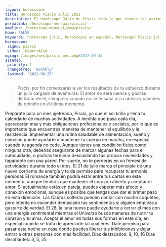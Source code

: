 ```yaml
---
layout: horoscopos
title: Horoscopo Piscis Julio 2022
description: El Horóscopo Julio de Piscis todo lo que tienen los astros preparados para este mes, amor, trabajo, familia. Todo sobre astrologia, tarot, predicciones. Horoscopo gratis en español, predicciones y astrología.
permalink: /horoscopo-mensual/piscis/
amplink: /horoscopo-mensual/amp/piscis/
home: FALSE
keywords: horóscopo julio, horoscopos en español, horóscopo Piscis julio , horóscopo esperanza gracia, horoscop, horóscopos gratis, horoscopo Piscis, Tarot, Astrologia, Zodíaco, Piscis, horoscopo gratis, horoscopo del mes 
horoscopo:
 signo: piscis
 video: -DQpmrrAIeU
ogimg: /images/mes/piscis_mes.png#2022-06-25
sitemap:
 priority: 1
 changefreq: 'monthly'
 lastmod: '2022-06-25'
---
```



 > Piscis, por fin comenzarás a ver los resultados de tu esfuerzo durante un julio cargado de aventuras. El amor no será menos y podrás disfrutar de él, siempre y cuando no se te suba a la cabeza y cambies de opinión en el último momento.



Prepárate para un mes ajetreado, Piscis, ya que el sol brilla y llena tu calendario de muchas actividades. A medida que pasa cada día, aparecerán más y más obligaciones profesionales o sociales, por lo que es importante que encuentres maneras de mantener el equilibrio y la resistencia. Implementar una rutina saludable de alimentación, sueño y ejercicio puede ayudarte a mantener tu cuerpo en marcha, en especial cuando tu agenda no cede. Aunque tienes una condición física como ninguna otra, deberías asegurarte de marcar algunas fechas para el autocuidado, o podrías terminar descuidando tus propias necesidades y topándote con una pared.
Por suerte, no te perderás en un frenesí de actividades durante todo el mes. El 21 de julio marca el principio de una nueva corriente de energía y te da permiso para recuperar tu armonía personal. El romance también podría estar entre tus cartas en este momento, aunque tendrás que mantener el corazón abierto y aceptar el amor. Si actualmente estás en pareja, puedes esperar más afecto y conexión emocional, aunque es posible que tengas que dar el primer paso en esta dirección. Las Cabras solteras pueden contar con mucho coqueteo, pero intenta no esconder demasiado tus sentimientos si alguien empieza a gustarte de verdad.
El 28, la luna nueva puede ayudarte a cerrar el mes con una energía sentimental mientras el Universo busca maneras de nutrir tu corazón y tu alma. Acepta el amor en todas sus formas en este día, en especial cuando se trata de apreciarte tal cual eres. Date permiso para pasar esta noche en casa donde puedes liberar tus inhibiciones y dejar entrar a otras personas con más facilidad.
Días destacados: 8, 10, 16
Días desafiantes: 3, 5, 25
